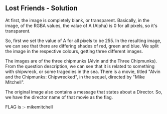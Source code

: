 ## Lost Friends - Solution

At first, the image is completely blank, or transparent.
Basically, in the image, of the RGBA values, the value of A (Alpha) is 0 for all pixels, so it's transparent.

So, first we set the value of A for all pixels to be 255. In the resulting image, we can see that there are differing shades of red, green and blue. 
We split the image in the respective colours, getting three different images.

The images are of the three chipmunks (Alvin and the Three Chipmunks). 
From the question description, we can see that it is related to something with shipwreck, or some tragedies in the sea.
There is a movie, titled "Alvin and the Chipmunks: Chipwrecked", in the sequel, directed by "Mike Mitchell". 

The original image also contains a message that states about a Director. So, we have the director name of that movie as the flag.

FLAG is :-   mikemitchell
